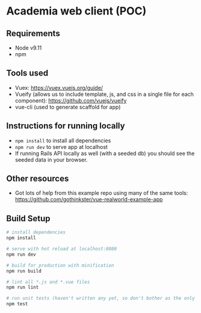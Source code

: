# Academia web client (POC)

## Requirements

- Node v9.11
- npm

## Tools used
- Vuex: https://vuex.vuejs.org/guide/
- Vueify (allows us to include template, js, and css in a single file for each component): https://github.com/vuejs/vueify
- vue-cli (used to generate scaffold for app)

## Instructions for running locally
- `npm install` to install all dependencies
- `npm run dev` to serve app at localhost
- If running Rails API locally as well (with a seeded db) you should see the seeded data in your browser.

## Other resources
- Got lots of help from this example repo using many of the same tools: https://github.com/gothinkster/vue-realworld-example-app

## Build Setup

``` bash
# install dependencies
npm install

# serve with hot reload at localhost:8080
npm run dev

# build for production with minification
npm run build

# lint all *.js and *.vue files
npm run lint

# run unit tests (haven't written any yet, so don't bother as the only one there is the example that was generated)
npm test
```

